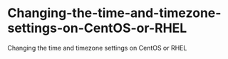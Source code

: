# Changing-the-time-and-timezone-settings-on-CentOS-or-RHEL
Changing the time and timezone settings on CentOS or RHEL
